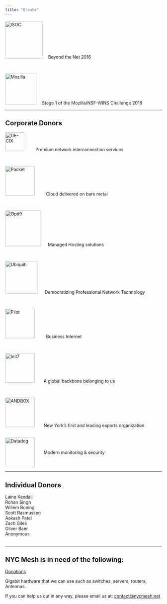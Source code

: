 ```yaml
---
title: "Grants"
---
```


[<img src="/sponsors/logo_isoc_568×205.png" alt="ISOC" style="width:120px;"/>](https://www.internetsociety.org)<code>&nbsp;&nbsp;</code> Beyond the Net 2016

<br>

[<img src="/sponsors/moz.png" alt="Mozilla" style="width:100px;"/>](https://foundation.mozilla.org)<code>&nbsp;&nbsp;</code> Stage 1 of the Mozilla/NSF-WINS Challenge 2018

---
Corporate Donors
---
[<img src="/sponsors/logo_de-cix1476×1353.png" alt="DE-CIX" style="height:61px;"/>](https://de-cix.net) <code>&nbsp;&nbsp;&nbsp;&nbsp;</code> Premium network interconnection services

<br>

[<img src="/sponsors/packet.jpg" alt="Packet" style="width:95px;"/>](https://www.equinix.com) <code>&nbsp;&nbsp;&nbsp;&nbsp;</code> Cloud delivered on bare metal

<br>

[<img src="/sponsors/Opti9-Full-Color-1024x243.png" alt="Opti9" style="width:115px;"/>](https://opti9tech.com) <code>&nbsp;&nbsp;</code> Managed Hosting solutions

<br>

[<img src="/sponsors/ubnt.jpg" alt="Ubiquiti" style="width:105px;"/>](https://www.ui.com/) <code>&nbsp;&nbsp;</code> Democratizing Professional Network Technology

<br>

[<img src="/sponsors/pilot.png" alt="Pilot" style="width:95px;"/>](https://www.pilotfiber.com/) <code>&nbsp;&nbsp;&nbsp;&nbsp;</code> Business Internet

<br>

[<img src="/sponsors/Init7_logo.svg" alt="Init7" style="width:95px;"/>](https://www.init7.net/en/)<code>&nbsp;&nbsp;&nbsp;&nbsp;</code>A global backbone belonging to us

<br>

[<img src="/sponsors/andbox.jpg" alt="ANDBOX" style="width:95px;"/>](https://andbox.com)<code>&nbsp;&nbsp;&nbsp;&nbsp;</code>New York’s first and leading esports organization

<br>

<div style="display:flex; align-items:center;">
<a href=https://datadoghq.com>
<img src="/sponsors/dd_logo_v_rgb.png" alt="Datadog" style="width:95px;"/></a><code>&nbsp;&nbsp;&nbsp;&nbsp;</code>Modern monitoring & security
</div>

---
Individual Donors
---
Laine Kendall  
Rohan Singh  
Willem Boning  
Scott Rasmussen  
Aakash Patel  
Zach Giles  
Oliver Baer  
Anonymous  
<br>

---
NYC Mesh is in need of the following:
---

[Donations](/donate)<br>

Gigabit hardware that we can use such as switches, servers, routers, Antennas.<br>

If you can help us out in any way, please email us at: [contact@nycmesh.net](mailto:contact@nycmesh.net)

